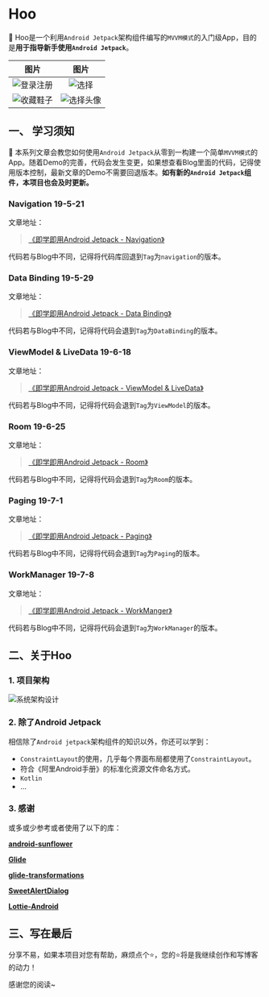 # Hoo

🚀 Hoo是一个利用`Android Jetpack`架构组件编写的`MVVM模式`的入门级App，目的是**用于指导新手使用`Android Jetpack`**。

|                             图片                             |                             图片                             |
| :----------------------------------------------------------: | :----------------------------------------------------------: |
| ![登录注册](https://github.com/mCyp/Hoo/blob/master/pic/register.gif) | ![选择](https://github.com/mCyp/Hoo/blob/master/pic/select.gif) |
| ![收藏鞋子](https://github.com/mCyp/Hoo/blob/master/pic/favourite.gif) | ![选择头像](https://github.com/mCyp/Hoo/blob/master/pic/header.gif) |

## 一、 学习须知

🚀 本系列文章会教您如何使用`Android Jetpack`从零到一构建一个简单`MVVM模式`的App。随着Demo的完善，代码会发生变更，如果想查看Blog里面的代码，记得使用版本控制，最新文章的Demo不需要回退版本。**如有新的`Android Jetpack`组件，本项目也会及时更新。**

### Navigation 19-5-21

文章地址：

> [《即学即用Android Jetpack - Navigation》](https://www.jianshu.com/p/66b93df4b7a6)

代码若与Blog中不同，记得将代码库回退到`Tag`为`navigation`的版本。

### Data Binding 19-5-29

文章地址：

> [《即学即用Android Jetpack - Data Binding》](https://www.jianshu.com/p/e3b881d80c6d)

代码若与Blog中不同，记得将代码会退到`Tag`为`DataBinding`的版本。

### ViewModel & LiveData 19-6-18

文章地址：

> [《即学即用Android Jetpack - ViewModel & LiveData》](https://www.jianshu.com/p/81a284969f03)

代码若与Blog中不同，记得将代码会退到`Tag`为`ViewModel`的版本。

### Room 19-6-25

文章地址：

>[《即学即用Android Jetpack - Room》](https://www.jianshu.com/p/815c7db24b6d)

代码若与Blog中不同，记得将代码会退到`Tag`为`Room`的版本。

### Paging 19-7-1

文章地址：

> [《即学即用Android Jetpack - Paging》](https://www.jianshu.com/p/0b7c82a5c27f)

代码若与Blog中不同，记得将代码会退到`Tag`为`Paging`的版本。

### WorkManager 19-7-8

文章地址：

>[《即学即用Android Jetpack - WorkManger》](https://www.jianshu.com/p/68e720b8a939)

代码若与Blog中不同，记得将代码会退到`Tag`为`WorkManager`的版本。

## 二、关于Hoo

### 1. 项目架构

![系统架构设计](https://github.com/mCyp/Hoo/blob/master/pic/系统架构设计.png)

### 2. 除了Android Jetpack

相信除了`Android jetpack`架构组件的知识以外，你还可以学到：

- `ConstraintLayout`的使用，几乎每个界面布局都使用了`ConstraintLayout`。
- 符合《阿里Android手册》的标准化资源文件命名方式。
- `Kotlin`
- ...

### 3. 感谢

或多或少参考或者使用了以下的库：

[**android-sunflower**](https://github.com/googlesamples/android-sunflower)

[**Glide**](https://github.com/bumptech/glide)

[**glide-transformations**](https://github.com/wasabeef/glide-transformations)

[**SweetAlertDialog**](https://github.com/pedant/sweet-alert-dialog)

[**Lottie-Android**](https://github.com/airbnb/lottie-android)

## 三、写在最后

分享不易，如果本项目对您有帮助，麻烦点个⭐️，您的⭐️将是我继续创作和写博客的动力！

感谢您的阅读~